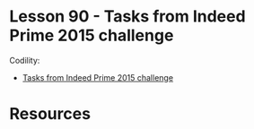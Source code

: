 # Lesson 90 - Tasks from Indeed Prime 2015 challenge

Codility:

- [Tasks from Indeed Prime 2015 challenge](https://app.codility.com/programmers/lessons/90-tasks_from_indeed_prime_2015_challenge/)

# Resources
